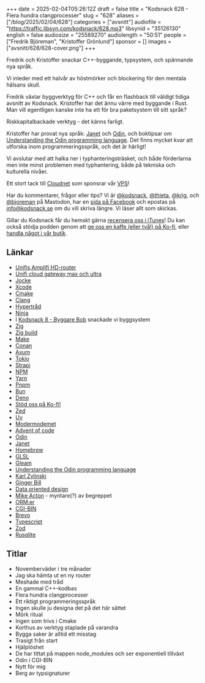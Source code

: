 +++
date = 2025-02-04T05:26:12Z
draft = false
title = "Kodsnack 628 - Flera hundra clangprocesser"
slug = "628"
aliases = ["/blog/2025/02/04/628"]
categories = ["avsnitt"]
audiofile = "https://traffic.libsyn.com/kodsnack/628.mp3"
libsynid = "35126130"
english = false
audiosize = "25589270"
audiolength = "50:51"
people = ["Fredrik Björeman", "Kristoffer Grönlund"]
sponsor = []
images = ["avsnitt/628/628-cover.png"]
+++

Fredrik och Kristoffer snackar C++-byggande, typsystem, och spännande nya språk.

Vi inleder med ett halvår av höstmörker och blockering för den mentala hälsans skull.

Fredrik växlar byggverktyg för C++ och får en flashback till väldigt tidiga avsnitt av Kodsnack. Kristoffer har det ännu värre med byggande i Rust. Man vill egentligen kanske inte ha ett för bra paketsystem till sitt språk?

Riskkapitalbackade verktyg - det känns farligt.

Kristoffer har provat nya språk: [Janet](https://janet-lang.org/) och [Odin](https://odin-lang.org/), och boktipsar om [Understanding the Odin programming language](https://odinbook.com/). Det finns mycket kvar att utforska inom programmeringsspråk, och det är härligt!

Vi avslutar med att halka ner i typhanteringsträsket, och både förderlarna men inte minst problemen med typhantering, både på tekniska och kulturella nivåer.

Ett stort tack till [Cloudnet](https://www.cloudnet.se) som sponsrar vår [VPS](https://en.wikipedia.org/wiki/Virtual_private_server)!

Har du kommentarer, frågor eller tips? Vi är [@kodsnack](https://social.podsnack.se/@kodsnack), [@thieta](https://6510.nu/@thieta), [@krig](https://6510.nu/@krig), och [@bjoreman](https://toot.cafe/@bjoreman) på Mastodon, har en [sida på Facebook](https://www.facebook.com/) och epostas på [info@kodsnack.se](mailto:info@kodsnack.se) om du vill skriva längre. Vi läser allt som skickas.

Gillar du Kodsnack får du hemskt gärna [recensera oss i iTunes](https://itunes.apple.com/se/podcast/kodsnack/id561631498?l=en)! Du kan också stödja podden genom att <a href="https://ko-fi.com/kodsnack" rel="payment">ge oss en kaffe (eller två!) på Ko-fi</a>, eller [handla något i vår butik](https://shop.spreadshirt.se/kodsnack/).

## Länkar
* [Unifis Amplifi HD-router](https://amplifi.com/amplifi-hd)
* [Unifi cloud gateway max och ultra](https://ui.com/eu/en/cloud-gateways/compact)
* [Jocke](https://www.melin.org/)
* [Xcode](https://en.wikipedia.org/wiki/Xcode)
* [Cmake](https://en.wikipedia.org/wiki/CMake)
* [Clang](https://en.wikipedia.org/wiki/Clang)
* [Hypertråd](https://en.wikipedia.org/wiki/Hyper-threading)
* [Ninja](https://en.wikipedia.org/wiki/Ninja_%28build_system%29)
* I [Kodsnack 8 - Byggare Bob](https://kodsnack.se/8/) snackade vi byggsystem
* [Zig](https://ziglang.org/)
* [Zig build](https://ziglang.org/learn/build-system/)
* [Make](https://en.wikipedia.org/wiki/Make_%28software%29)
* [Conan](https://conan.io/)
* [Axum](https://docs.rs/axum/latest/axum/)
* [Tokio](https://docs.rs/tokio/1.42.0/tokio/index.html)
* [Strapi](https://strapi.io/)
* [NPM](https://en.wikipedia.org/wiki/Npm)
* [Yarn](https://en.wikipedia.org/wiki/Yarn_%28package_manager%29)
* [Pnpm](https://en.wikipedia.org/wiki/Pnpm)
* [Bun](https://en.wikipedia.org/wiki/Bun_%28software%29)
* [Deno](https://en.wikipedia.org/wiki/Deno_%28software%29)
* [Stöd oss på Ko-fi!](https://ko-fi.com/kodsnack)
* [Zed](https://zed.dev/)
* [Uv](https://astral.sh/blog/uv)
* [Modermodemet](https://modermodemet.se/)
* [Advent of code](https://adventofcode.com/2024/about)
* [Odin](https://odin-lang.org/)
* [Janet](https://janet-lang.org/)
* [Homebrew](https://brew.sh/)
* [GLSL](https://en.wikipedia.org/wiki/OpenGL_Shading_Language)
* [Gleam](https://en.wikipedia.org/wiki/Gleam_%28programming_language%29)
* [Understanding the Odin programming language](https://odinbook.com/)
* [Karl Zylinski](https://zylinski.se/)
* [Ginger Bill](https://www.gingerbill.org/)
* [Data oriented design](https://dataorientedprogramming.wordpress.com/tag/mike-acton/)
* [Mike Acton](https://www.youtube.com/watch?v=rX0ItVEVjHc) - myntare(?) av begreppet
* [ORM:er](https://en.wikipedia.org/wiki/Object%E2%80%93relational_mapping)
* [CGI-BIN](https://en.wikipedia.org/wiki/Common_Gateway_Interface)
* [Brevo](https://en.wikipedia.org/wiki/Brevo)
* [Typescript](https://en.wikipedia.org/wiki/TypeScript)
* [Zod](https://zod.dev/)
* [Rusqlite](https://docs.rs/rusqlite/latest/rusqlite/)

## Titlar
* Novemberväder i tre månader
* Jag ska hämta ut en ny router
* Meshade med tråd
* En gammal C++-kodbas
* Flera hundra clangprocesser
* Ett riktigt programmeringsspråk
* Ingen skulle ju designa det på det här sättet
* Mörk ritual
* Ingen som trivs i Cmake
* Korthus av verktyg staplade på varandra
* Bygga saker är alltid ett misstag
* Trasigt från start
* Hjälplöshet
* De har tittat på mappen node_modules och ser exponentiell tillväxt
* Odin i CGI-BIN
* Nytt för mig
* Berg av typsignaturer
 